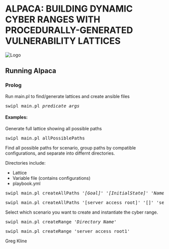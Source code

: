 # ALPACA: BUILDING DYNAMIC CYBER RANGES WITH PROCEDURALLY-GENERATED VULNERABILITY LATTICES

![Logo](logo.png)

## Running Alpaca

### Prolog

Run main.pl to find/generate lattices and create ansible files

<pre>
swipl main.pl <i>predicate</i> <i>args</i>
</pre>

#### Examples:

Generate full lattice showing all possible paths

<pre>
swipl main.pl allPossiblePaths
</pre>

Find all possible paths for scenario, group paths by compatible configurations, and separate into differnt directories. 

Directories include:
+ Lattice
+ Variable file (contains configurations)
+ playbook.yml

<pre>
swipl main.pl createAllPaths <i>'[Goal]'</i> <i>'[InitialState]'</i> <i>'Name'</i>
</pre>
<pre>
swipl main.pl createAllPaths '[server_access_root]' '[]' 'server_access_root'
</pre>

Select which scenario you want to create and instantiate the cyber range.

<pre>
swipl main.pl createRange <i>'Directory_Name'</i>
</pre>
<pre>
swipl main.pl createRange 'server_access_root1'
</pre>

Greg Kline
